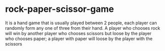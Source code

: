 # rock-paper-scissor-game
It is a hand game that is usually played between 2 people, each player can randomly form any one of three from their hand. A player who chooses rock will win by another player who chooses scissors but loose by the player who chooses paper; a player with paper will loose by the player with the scissors
